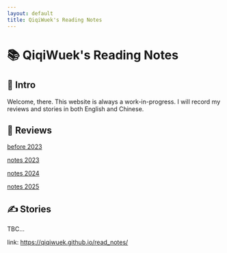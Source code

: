 ```yaml
---
layout: default
title: QiqiWuek's Reading Notes
---
```

# 📚 QiqiWuek's Reading Notes

## 👋 Intro
Welcome, there. This website is always a work-in-progress. I will record my reviews and stories in both English and Chinese.

## 📖 Reviews
[before 2023](review/before_2023.md)

[notes 2023](review/2023_notes.md)

[notes 2024](review/2024_notes.md)

[notes 2025](review/2025_notes.md)

## ✍️ Stories
TBC...


link: https://qiqiwuek.github.io/read_notes/